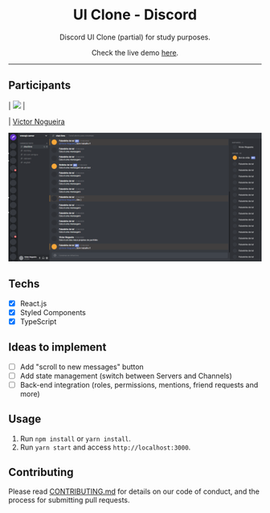 <h1 align="center">
UI Clone - Discord
</h1>

<p align="center">Discord UI Clone (partial) for study purposes.</p>
<p align="center">Check the live demo <a href="https://vmnog-discord.netlify.app/">here</a>.</p>

<hr>

## Participants

| [<img src="https://avatars3.githubusercontent.com/u/43258815?v=4" width="75px;"/>](https://github.com/vmnog) |

| [Victor Nogueira](https://github.com/vmnog)

![Desktop Screenshot](./assets/desktop_screenshot.PNG?raw=true "Desktop Screenshot")

## Techs

- [x] React.js
- [x] Styled Components
- [x] TypeScript

## Ideas to implement

- [ ] Add "scroll to new messages" button
- [ ] Add state management (switch between Servers and Channels)
- [ ] Back-end integration (roles, permissions, mentions, friend requests and more)

## Usage

1. Run `npm install` or `yarn install`.<br />
2. Run `yarn start` and access `http://localhost:3000`.<br />

## Contributing

Please read [CONTRIBUTING.md](CONTRIBUTING.md) for details on our code of conduct, and the process for submitting pull requests.
